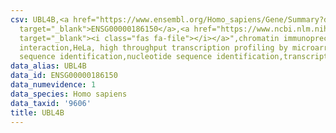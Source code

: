```yaml
---
csv: UBL4B,<a href="https://www.ensembl.org/Homo_sapiens/Gene/Summary?db=core;g=ENSG00000186150"
  target="_blank">ENSG00000186150</a>,<a href="https://www.ncbi.nlm.nih.gov/pubmed/17216044"
  target="_blank"><i class="fas fa-file"></i></a>",chromatin immunoprecipitation assay,direct
  interaction,HeLa, high throughput transcription profiling by microarray,nucleotide
  sequence identification,nucleotide sequence identification,transcriptional regulation,
data_alias: UBL4B
data_id: ENSG00000186150
data_numevidence: 1
data_species: Homo sapiens
data_taxid: '9606'
title: UBL4B
---
```

